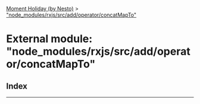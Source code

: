 [Moment Holiday (by Nesto)](../README.md) > ["node_modules/rxjs/src/add/operator/concatMapTo"](../modules/_node_modules_rxjs_src_add_operator_concatmapto_.md)

# External module: "node_modules/rxjs/src/add/operator/concatMapTo"

## Index

---

